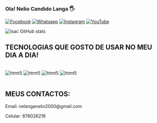 ### Ola! Nelio Candido Langa 🖐️

[![Focebook](https://img.shields.io/badge/Facebook-1877F2?style=for-the-badge&logo=facebook&logoColor=white)]()
[![Whatsapp](https://img.shields.io/badge/WhatsApp-25D366?style=for-the-badge&logo=whatsapp&logoColor=white)]()
[![Instagram](https://img.shields.io/badge/Instagram-E4405F?style=for-the-badge&logo=instagram&logoColor=white)]()
[![YouTube](https://img.shields.io/badge/YouTube-FF0000?style=for-the-badge&logo=youtube&logoColor=white)](https://youtube.com/@isacmatusse)

![Isac GitHub stats](https://github-readme-stats.vercel.app/api?username=nelio&show_icons=true&theme=tokyonight)

## TECNOLOGIAS QUE GOSTO DE USAR NO MEU DIA A DIA!

<div style="display: inline_block"><br/>
<img align="center" alt="htmt5" src="https://img.shields.io/badge/HTML5-E34F26?style=for-the-badge&logo=html5&logoColor=white"/>
<img align="center" alt="htmt5" src="https://img.shields.io/badge/JavaScript-F7DF1E?style=for-the-badge&logo=javascript&logoColor=black"/>
<img align="center" alt="htmt5" src="https://img.shields.io/badge/CSS3-1572B6?style=for-the-badge&logo=css3&logoColor=white"/>
<img align="center" alt="htmt5" src=https://img.shields.io/badge/PHP-777BB4?style=for-the-badge&logo=php&logoColor=white/>
</div><br/>


## MEUS CONTACTOS:

 <p>Email: nelanganelio2000@gmail.com </p>
 <p> Celular: 876026216</p>

